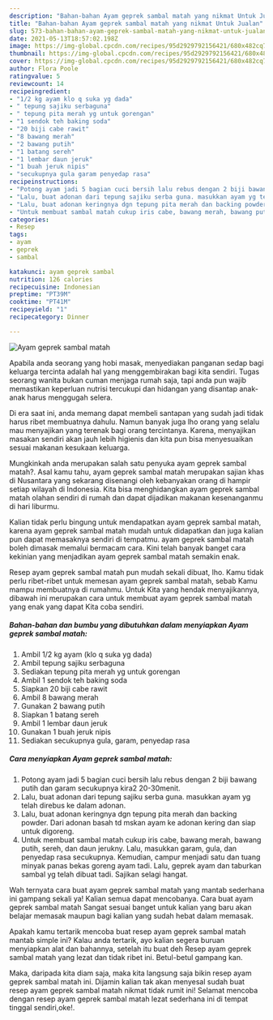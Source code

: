 ```yaml
---
description: "Bahan-bahan Ayam geprek sambal matah yang nikmat Untuk Jualan"
title: "Bahan-bahan Ayam geprek sambal matah yang nikmat Untuk Jualan"
slug: 573-bahan-bahan-ayam-geprek-sambal-matah-yang-nikmat-untuk-jualan
date: 2021-05-13T18:57:02.198Z
image: https://img-global.cpcdn.com/recipes/95d2929792156421/680x482cq70/ayam-geprek-sambal-matah-foto-resep-utama.jpg
thumbnail: https://img-global.cpcdn.com/recipes/95d2929792156421/680x482cq70/ayam-geprek-sambal-matah-foto-resep-utama.jpg
cover: https://img-global.cpcdn.com/recipes/95d2929792156421/680x482cq70/ayam-geprek-sambal-matah-foto-resep-utama.jpg
author: Flora Poole
ratingvalue: 5
reviewcount: 14
recipeingredient:
- "1/2 kg ayam klo q suka yg dada"
- " tepung sajiku serbaguna"
- " tepung pita merah yg untuk gorengan"
- "1 sendok teh baking soda"
- "20 biji cabe rawit"
- "8 bawang merah"
- "2 bawang putih"
- "1 batang sereh"
- "1 lembar daun jeruk"
- "1 buah jeruk nipis"
- "secukupnya gula garam penyedap rasa"
recipeinstructions:
- "Potong ayam jadi 5 bagian cuci bersih lalu rebus dengan 2 biji bawang putih dan garam secukupnya kira2 20-30menit."
- "Lalu, buat adonan dari tepung sajiku serba guna. masukkan ayam yg telah direbus ke dalam adonan."
- "Lalu, buat adonan keringnya dgn tepung pita merah dan backing powder. Dari adonan basah td mskan ayam ke adonan kering dan siap untuk digoreng."
- "Untuk membuat sambal matah cukup iris cabe, bawang merah, bawang putih, sereh, dan daun jerukny. Lalu, masukkan garam, gula, dan penyedap rasa secukupnya. Kemudian, campur menjadi satu dan tuang minyak panas bekas goreng ayam tadi. Lalu, geprek ayam dan taburkan sambal yg telah dibuat tadi. Sajikan selagi hangat."
categories:
- Resep
tags:
- ayam
- geprek
- sambal

katakunci: ayam geprek sambal 
nutrition: 126 calories
recipecuisine: Indonesian
preptime: "PT39M"
cooktime: "PT41M"
recipeyield: "1"
recipecategory: Dinner

---
```



![Ayam geprek sambal matah](https://img-global.cpcdn.com/recipes/95d2929792156421/680x482cq70/ayam-geprek-sambal-matah-foto-resep-utama.jpg)

Apabila anda seorang yang hobi masak, menyediakan panganan sedap bagi keluarga tercinta adalah hal yang menggembirakan bagi kita sendiri. Tugas seorang  wanita bukan cuman menjaga rumah saja, tapi anda pun wajib memastikan keperluan nutrisi tercukupi dan hidangan yang disantap anak-anak harus menggugah selera.

Di era  saat ini, anda memang dapat membeli santapan yang sudah jadi tidak harus ribet membuatnya dahulu. Namun banyak juga lho orang yang selalu mau menyajikan yang terenak bagi orang tercintanya. Karena, menyajikan masakan sendiri akan jauh lebih higienis dan kita pun bisa menyesuaikan sesuai makanan kesukaan keluarga. 



Mungkinkah anda merupakan salah satu penyuka ayam geprek sambal matah?. Asal kamu tahu, ayam geprek sambal matah merupakan sajian khas di Nusantara yang sekarang disenangi oleh kebanyakan orang di hampir setiap wilayah di Indonesia. Kita bisa menghidangkan ayam geprek sambal matah olahan sendiri di rumah dan dapat dijadikan makanan kesenanganmu di hari liburmu.

Kalian tidak perlu bingung untuk mendapatkan ayam geprek sambal matah, karena ayam geprek sambal matah mudah untuk didapatkan dan juga kalian pun dapat memasaknya sendiri di tempatmu. ayam geprek sambal matah boleh dimasak memalui bermacam cara. Kini telah banyak banget cara kekinian yang menjadikan ayam geprek sambal matah semakin enak.

Resep ayam geprek sambal matah pun mudah sekali dibuat, lho. Kamu tidak perlu ribet-ribet untuk memesan ayam geprek sambal matah, sebab Kamu mampu membuatnya di rumahmu. Untuk Kita yang hendak menyajikannya, dibawah ini merupakan cara untuk membuat ayam geprek sambal matah yang enak yang dapat Kita coba sendiri.

<!--inarticleads1-->

##### Bahan-bahan dan bumbu yang dibutuhkan dalam menyiapkan Ayam geprek sambal matah:

1. Ambil 1/2 kg ayam (klo q suka yg dada)
1. Ambil  tepung sajiku serbaguna
1. Sediakan  tepung pita merah yg untuk gorengan
1. Ambil 1 sendok teh baking soda
1. Siapkan 20 biji cabe rawit
1. Ambil 8 bawang merah
1. Gunakan 2 bawang putih
1. Siapkan 1 batang sereh
1. Ambil 1 lembar daun jeruk
1. Gunakan 1 buah jeruk nipis
1. Sediakan secukupnya gula, garam, penyedap rasa




<!--inarticleads2-->

##### Cara menyiapkan Ayam geprek sambal matah:

1. Potong ayam jadi 5 bagian cuci bersih lalu rebus dengan 2 biji bawang putih dan garam secukupnya kira2 20-30menit.
1. Lalu, buat adonan dari tepung sajiku serba guna. masukkan ayam yg telah direbus ke dalam adonan.
1. Lalu, buat adonan keringnya dgn tepung pita merah dan backing powder. Dari adonan basah td mskan ayam ke adonan kering dan siap untuk digoreng.
1. Untuk membuat sambal matah cukup iris cabe, bawang merah, bawang putih, sereh, dan daun jerukny. Lalu, masukkan garam, gula, dan penyedap rasa secukupnya. Kemudian, campur menjadi satu dan tuang minyak panas bekas goreng ayam tadi. Lalu, geprek ayam dan taburkan sambal yg telah dibuat tadi. Sajikan selagi hangat.




Wah ternyata cara buat ayam geprek sambal matah yang mantab sederhana ini gampang sekali ya! Kalian semua dapat mencobanya. Cara buat ayam geprek sambal matah Sangat sesuai banget untuk kalian yang baru akan belajar memasak maupun bagi kalian yang sudah hebat dalam memasak.

Apakah kamu tertarik mencoba buat resep ayam geprek sambal matah mantab simple ini? Kalau anda tertarik, ayo kalian segera buruan menyiapkan alat dan bahannya, setelah itu buat deh Resep ayam geprek sambal matah yang lezat dan tidak ribet ini. Betul-betul gampang kan. 

Maka, daripada kita diam saja, maka kita langsung saja bikin resep ayam geprek sambal matah ini. Dijamin kalian tak akan menyesal sudah buat resep ayam geprek sambal matah nikmat tidak rumit ini! Selamat mencoba dengan resep ayam geprek sambal matah lezat sederhana ini di tempat tinggal sendiri,oke!.

